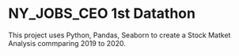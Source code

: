 # NY_JOBS_CEO 1st Datathon
This project uses Python, Pandas, Seaborn to create a Stock Matket Analysis commparing 2019 to 2020.
